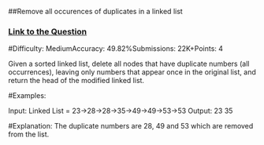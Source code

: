##Remove all occurences of duplicates in a linked list

### [Link to the Question](https://www.geeksforgeeks.org/problems/remove-all-occurences-of-duplicates-in-a-linked-list/1)

#Difficulty: MediumAccuracy: 49.82%Submissions: 22K+Points: 4

Given a sorted linked list, delete all nodes that have duplicate numbers (all occurrences), leaving only numbers that appear once in the original list, and return the head of the modified linked list. 

#Examples:

Input: Linked List = 23->28->28->35->49->49->53->53
Output: 23 35

#Explanation: 
The duplicate numbers are 28, 49 and 53 which are removed from the list.

